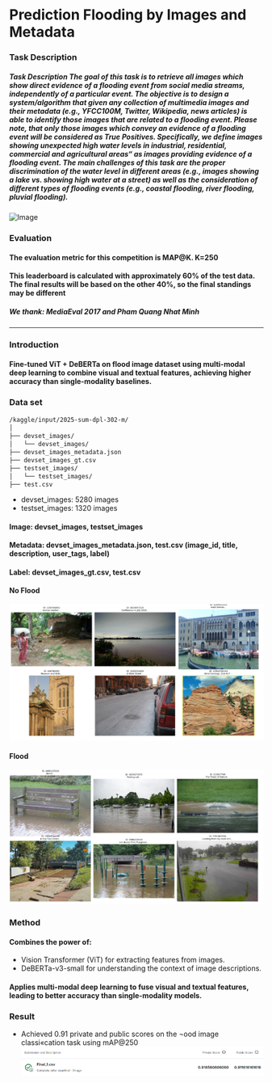 # Prediction Flooding by Images and Metadata
### Task Description
##### Task Description The goal of this task is to retrieve all images which show direct evidence of a flooding event from social media streams, independently of a particular event. The objective is to design a system/algorithm that given any collection of multimedia images and their metadata (e.g., YFCC100M, Twitter, Wikipedia, news articles) is able to identify those images that are related to a flooding event. Please note, that only those images which convey an evidence of a flooding event will be considered as True Positives. Specifically, we define images showing unexpected high water levels in industrial, residential, commercial and agricultural areas“ as images providing evidence of a flooding event. The main challenges of this task are the proper discrimination of the water level in different areas (e.g., images showing a lake vs. showing high water at a street) as well as the consideration of different types of flooding events (e.g., coastal flooding, river flooding, pluvial flooding).

![Image](https://multimediaeval.github.io/2017-Multimedia-Satellite-Task/Preview_DIRSM.png)

### Evaluation
#### The evaluation metric for this competition is MAP@K. K=250
#### This leaderboard is calculated with approximately 60% of the test data. The final results will be based on the other 40%, so the final standings may be different
##### We thank: MediaEval 2017 and Pham Quang Nhat Minh
-----------------------------------------------------------------------------------------------------------------------------------------------------------------------------------------------------------------------------------------------------------------------------------------------
### Introduction
#### Fine-tuned ViT + DeBERTa on flood image dataset using multi-modal deep learning to combine visual and textual features, achieving higher accuracy than single-modality baselines.

### Data set
```
/kaggle/input/2025-sum-dpl-302-m/
│
├── devset_images/                       
│   └── devset_images/
├── devset_images_metadata.json       
├── devset_images_gt.csv            
├── testset_images/                   
│   └── testset_images/
├── test.csv                            

```
- devset_images: 5280 images
- testset_images: 1320 images
#### Image: devset_images, testset_images
#### Metadata: devset_images_metadata.json, test.csv (image_id, title, description, user_tags, label)
#### Label: devset_images_gt.csv, test.csv

#### No Flood
![Samplle Data/Screenshot%2025-08-05%142821.png](https://github.com/bachPN73/Prediction-Flooding-by-Images-and-Metadata/blob/main/Samplle%20Data/Screenshot%202025-08-05%20142821.png)
#### Flood
![Samplle Data/Screenshot%2025-08-05%142821.png](https://github.com/bachPN73/Prediction-Flooding-by-Images-and-Metadata/blob/main/Samplle%20Data/Screenshot%202025-08-05%20142826.png)


### Method
#### Combines the power of:
- Vision Transformer (ViT) for extracting features from images.
- DeBERTa-v3-small for understanding the context of image descriptions.
#### Applies multi-modal deep learning to fuse visual and textual features, leading to better accuracy than single-modality models.

### Result
- Achieved 0.91 private and public scores on the ¬ood image classi«cation task
using mAP@250
![Samplle Data/Screenshot%2025-08-05%142821.png](https://github.com/bachPN73/Prediction-Flooding-by-Images-and-Metadata/blob/main/Samplle%20Data/Screenshot%202025-08-05%20143245.png)
